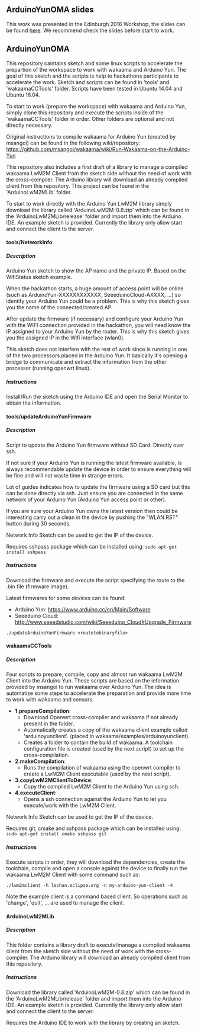 ## ArduinoYunOMA slides

This work was presented in the Edinburgh 2016 Workshop, the slides can be found [here](https://es.slideshare.net/OpenMobileAlliance/oma-lwm2m-in-arduino-yun-edinburgh-2016-workshop-with-arm). We recommend check the slides before start to work.

## ArduinoYunOMA

This repository caintains sketch and some linux scripts to accelerate the prepartion of the workspace to work with wakaama and Arduino Yun. The goal of this sketch and the scripts is help to hackathons participants to accelerate the work. Sketch and scripts can be found in 'tools' and 'wakaamaCCTools' folder. Scripts have been tested in Ubuntu 14.04 and Ubuntu 16.04.

To start to work (prepare the workspace) with wakaama and Arduino Yun, simply clone this repository and execute the scripts inside of the 'wakaamaCCTools' folder in order. Other folders are optional and not directly necessary.

Original instructions to compile wakaama for Arduino Yun (created by msangoi) can be found in the following wiki/repository: https://github.com/msangoi/wakaama/wiki/Run-Wakaama-on-the-Arduino-Yun

This repository also includes a first draft of a library to manage a compiled wakaama LwM2M Client from the sketch side without the need of work with the cross-compiler. The Arduino library will download an already compiled client from this repository. This project can be found in the 'ArduinoLwM2MLib' folder.

To start to work directly with the Arduino Yun LwM2M library simply download the library called 'ArduinoLwM2M-0.8.zip' which can be found in the 'ArduinoLwM2MLib/release' folder and import them into the Arduino IDE. An example sketch is provided. Currently the library only allow start and connect the client to the server.


#### tools/NetworkInfo

##### Description
Arduino Yun sketch to show the AP name and the private IP. Based on the WifiStatus sketch example.

When the hackathon starts, a huge amount of access point will be online (such as ArduinoYun-XXXXXXXXXXXX, SeeeduinoCloud-AXXXX, ...) so identify your Arduino Yun could be a problem. This is why this sketch gives you the name of the connected/created AP.

After update the firmware (if necessary) and configure your Arduino Yun with the WIFI connection provided in the hackathon, you will need know the IP assigned to your Arduino Yun by the router. This is why this sketch gives you the assigned IP in the Wifi interface (wlan0). 

This sketch does not interfere with the rest of work since is running in one of the two processors placed in the Arduino Yun. It basically it's opening a bridge to communicate and extract the information from the other processor (running openwrt linux).

##### Instructions
Install/Run the sketch using the Arduino IDE and open the Serial Monitor to obtain the information.

#### tools/updateArduinoYunFirmware

##### Description
Script to update the Arduino Yun firmware without SD Card. Directly over ssh. 

If not sure if your Arduino Yun is running the latest firmware available, is always recommendable update the device in order to ensure everything will be fine and will not waste time in strange errors.

Lot of guides indicates how to update the firmware using a SD card but this can be done directly via ssh. Just ensure you are connected in the same network of your Arduino Yun (Arduino Yun access point or other).

If you are sure your Arduino Yun owns the latest version then could be interesting carry out a clean in the device by pushing the "WLAN RST" button during 30 seconds.

Network Info Sketch can be used to get the IP of the device.

Requires sshpass package which can be installed using: `sudo apt-get install sshpass`

##### Instructions
Download the firmware and execute the script specifying the route to the .bin file (firmware image).

Latest firmwares for some devices can be found:

- Arduino Yun: https://www.arduino.cc/en/Main/Software
- Seeeduino Cloud: http://www.seeedstudio.com/wiki/Seeeduino_Cloud#Upgrade_Firmware

```
./updateArduinoYunFirmware <routetobinaryfile>
```

#### wakaamaCCTools

##### Description
Four scripts to prepare, compile, copy and almost run wakaama LwM2M Client into the Arduino Yun. These scripts are based on the information provided by msangoi to run wakaama over Arduino Yun. The idea is automatize some steps to accelerate the preparation and provide more time to work with wakaama and sensors.

- **1.prepareCompilation**: 
  - Download Openwrt cross-compiler and wakaama if not already present in the folder.
  - Automatically creates a copy of the wakaama client example called 'arduinoyunclient'. (placed in wakaama/examples/arduinoyunclient).
  - Creates a folder to contain the build of wakaama. A toolchain configuration file is created (used by the next script) to set up the cross-compilation.
- **2.makeCompilation**: 
  - Runs the compilation of wakaama using the openwrt compiler to create a LwM2M Client executable (used by the next script).
- **3.copyLwM2MClientToDevice**: 
  - Copy the compiled LwM2M Client to the Arduino Yun using ssh.
- **4.executeClient**: 
  - Opens a ssh connection against the Arduino Yun to let you execute/work with the LwM2M Client.

Network Info Sketch can be used to get the IP of the device.

Requires git, cmake and sshpass package which can be installed using: `sudo apt-get install cmake sshpass git`

##### Instructions
Execute scripts in order, they will download the dependencies, create the toolchain, compile and open a console against the device to finally run the wakaama LwM2M Client with some command such as:

```
./lwm2mclient -h leshan.eclipse.org -n my-arduino-yun-client -4
```

Note the example client is a command based client. So operations such as 'change', 'quit', ... are used to manage the client.


#### ArduinoLwM2MLib

##### Description

This folder contains a library draft to execute/manage a compiled wakaama client from the sketch side without the need of work with the cross-compiler. The Arduino library will download an already compiled client from this repository. 


##### Instructions

Download the library called 'ArduinoLwM2M-0.8.zip' which can be found in the 'ArduinoLwM2MLib/release' folder and import them into the Arduino IDE. An example sketch is provided. Currently the library only allow start and connect the client to the server.

Requires the Arduino IDE to work with the library by creating an sketch.


